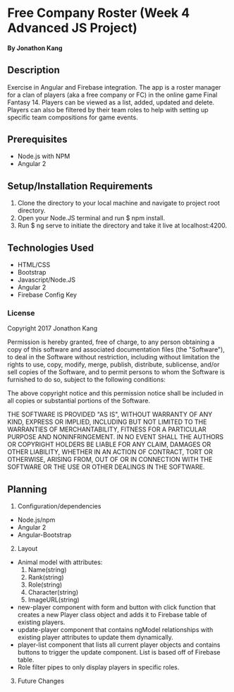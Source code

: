 # Free Company Roster (Week 4 Advanced JS Project)

#### By Jonathon Kang

## Description

Exercise in Angular and Firebase integration. The app is a roster manager for a clan of players (aka a free company or FC) in the online game Final Fantasy 14. Players can be viewed as a list, added, updated and delete. Players can also be filtered by their team roles to help with setting up specific team compositions for game events.

## Prerequisites
* Node.js with NPM
* Angular 2

## Setup/Installation Requirements
1. Clone the directory to your local machine and navigate to project root directory.
2. Open your Node.JS terminal and run $ npm install.
3. Run $ ng serve to initiate the directory and take it live at localhost:4200.

## Technologies Used

* HTML/CSS
* Bootstrap
* Javascript/Node.JS
* Angular 2
* Firebase Config Key

### License

Copyright 2017 Jonathon Kang

Permission is hereby granted, free of charge, to any person obtaining a copy of this software and associated documentation files (the "Software"), to deal in the Software without restriction, including without limitation the rights to use, copy, modify, merge, publish, distribute, sublicense, and/or sell copies of the Software, and to permit persons to whom the Software is furnished to do so, subject to the following conditions:

The above copyright notice and this permission notice shall be included in all copies or substantial portions of the Software.

THE SOFTWARE IS PROVIDED "AS IS", WITHOUT WARRANTY OF ANY KIND, EXPRESS OR IMPLIED, INCLUDING BUT NOT LIMITED TO THE WARRANTIES OF MERCHANTABILITY, FITNESS FOR A PARTICULAR PURPOSE AND NONINFRINGEMENT. IN NO EVENT SHALL THE AUTHORS OR COPYRIGHT HOLDERS BE LIABLE FOR ANY CLAIM, DAMAGES OR OTHER LIABILITY, WHETHER IN AN ACTION OF CONTRACT, TORT OR OTHERWISE, ARISING FROM, OUT OF OR IN CONNECTION WITH THE SOFTWARE OR THE USE OR OTHER DEALINGS IN THE SOFTWARE.

## Planning
1. Configuration/dependencies
  * Node.js/npm
  * Angular 2
  * Angular-Bootstrap

2. Layout
  * Animal model with attributes:
    1. Name(string)
    2. Rank(string)
    3. Role(string)
    4. Character(string)
    5. ImageURL(string)
  * new-player component with form and button with click function that creates a new Player class object and adds it to Firebase table of existing players.
  * update-player component that contains ngModel relationships with existing player attributes to update them dynamically.
  * player-list component that lists all current player objects and contains buttons to trigger the update component. List is based off of Firebase table.
  * Role filter pipes to only display players in specific roles.

3. Future Changes
